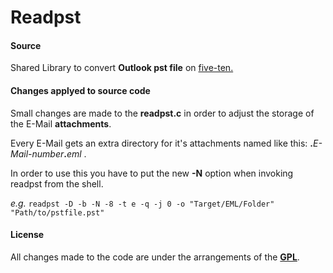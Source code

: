 # Readpst

#### Source

Shared Library to convert **Outlook pst file** on [five-ten.](https://www.five-ten-sg.com/libpst/)

#### Changes applyed to source code

Small changes are made to the **readpst.c** in order to adjust the storage of the E-Mail **attachments**. 

Every E-Mail gets an extra directory for it's attachments named like this: __.__*E-Mail-number*__.__*eml* . 

In order to use this you have to put the new **-N** option when invoking readpst from the shell. 

*e.g.* `readpst -D -b -N -8 -t e -q -j 0 -o "Target/EML/Folder" "Path/to/pstfile.pst"`

#### License

All changes made to the code are under the arrangements of the [**GPL**](https://github.com/SOURCEPARK/Readpst/blob/main/LICENSE).
